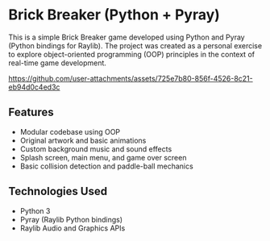 # Brick Breaker (Python + Pyray)

This is a simple Brick Breaker game developed using Python and Pyray (Python bindings for Raylib). The project was created as a personal exercise to explore object-oriented programming (OOP) principles in the context of real-time game development.

https://github.com/user-attachments/assets/725e7b80-856f-4526-8c21-eb94d0c4ed3c

## Features

- Modular codebase using OOP
- Original artwork and basic animations
- Custom background music and sound effects
- Splash screen, main menu, and game over screen
- Basic collision detection and paddle-ball mechanics

## Technologies Used

- Python 3
- Pyray (Raylib Python bindings)
- Raylib Audio and Graphics APIs

